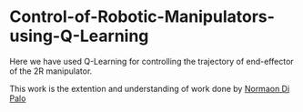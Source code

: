 # Control-of-Robotic-Manipulators-using-Q-Learning

Here we have used Q-Learning for controlling the trajectory of end-effector of the 2R manipulator. 

This work is the extention and understanding of work done by [Normaon Di Palo](https://github.com/normandipalo/intelligent-control-techniques-for-robots)
